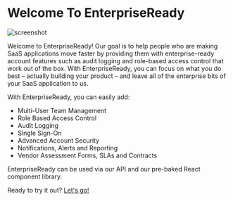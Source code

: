 # Welcome To EnterpriseReady

![screenshot](https://github.com/danigrant/enterprise-docs/raw/master/dash.png)

Welcome to EnterpriseReady! Our goal is to help people who are making SaaS applications move faster by providing them with enterprise-ready account features such as audit logging and role-based access control that work out of the box. With EnterpriseReady, you can focus on what you do best – actually building your product – and leave all of the enterprise bits of your SaaS application to us.

With EnterpriseReady, you can easily add:
* Multi-User Team Management
* Role Based Access Control
* Audit Logging
* Single Sign-On
* Advanced Account Security
* Notifications, Alerts and Reporting
* Vendor Assessment Forms, SLAs and Contracts

EnterpriseReady can be used via our API and our pre-baked React component library.

Ready to try it out? [Let's go!](quickstart.md)
